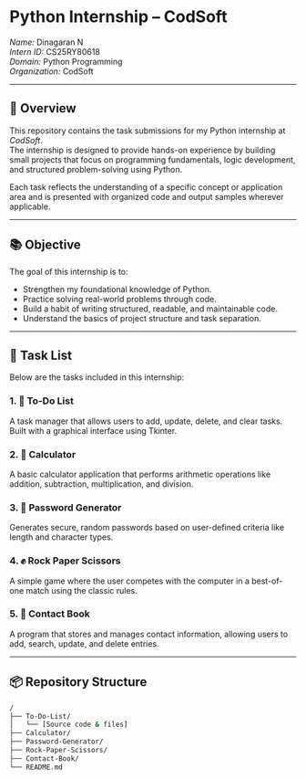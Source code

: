 # Python Internship – CodSoft

*Name:* Dinagaran N  
*Intern ID:* CS25RY80618  
*Domain:* Python Programming  
*Organization:* CodSoft  

---

## 🧾 Overview

This repository contains the task submissions for my Python internship at *CodSoft*.  
The internship is designed to provide hands-on experience by building small projects that focus on programming fundamentals, logic development, and structured problem-solving using Python.

Each task reflects the understanding of a specific concept or application area and is presented with organized code and output samples wherever applicable.

---

## 📚 Objective

The goal of this internship is to:
- Strengthen my foundational knowledge of Python.
- Practice solving real-world problems through code.
- Build a habit of writing structured, readable, and maintainable code.
- Understand the basics of project structure and task separation.

---

## 📁 Task List

Below are the tasks included in this internship:

### 1. 📝 To-Do List  
A task manager that allows users to add, update, delete, and clear tasks. Built with a graphical interface using Tkinter.

### 2. 🧮 Calculator  
A basic calculator application that performs arithmetic operations like addition, subtraction, multiplication, and division.

### 3. 🔐 Password Generator  
Generates secure, random passwords based on user-defined criteria like length and character types.

### 4. ✊ Rock Paper Scissors  
A simple game where the user competes with the computer in a best-of-one match using the classic rules.

### 5. 📒 Contact Book  
A program that stores and manages contact information, allowing users to add, search, update, and delete entries.

---

## 📦 Repository Structure

```bash
/
├── To-Do-List/
│   └── [Source code & files]
├── Calculator/
├── Password-Generator/
├── Rock-Paper-Scissors/
├── Contact-Book/
└── README.md
